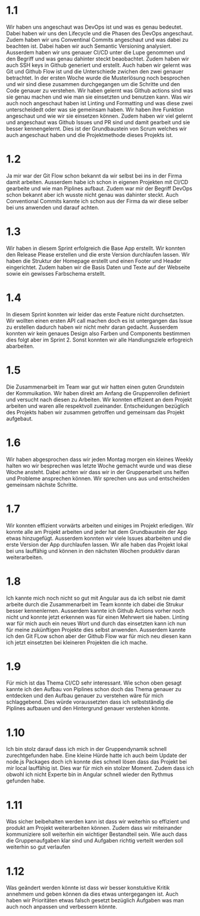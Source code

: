 # 1.1
Wir haben uns angeschaut was DevOps ist und was es genau bedeutet. Dabei haben wir uns den Lifecycle und die Phasen des DevOps angeschaut. Zudem haben wir uns Conventinal Commits angeschaut und was dabei zu beachten ist. Dabei haben wir auch Semantic Versioning analysiert. Ausserdem haben wir uns genauer CI/CD unter die Lupe genommen und den Begriff und was genau dahinter steckt beaobachtet. Zudem haben wir auch SSH keys in Github generiert und erstellt. 
Auch haben wir gelernt was Git und Github Flow ist und die Unterschiede zwichen den zwei genauer betrachtet. 
In der ersten Woche wurde die Musterlösung noch besprochen und wir sind diese zusammen durchgegangen um die Schritte und den Code genauer zu verstehen. Wir haben gelernt was Github actions sind was sie genau machen und wie man sie einsetzten und benutzen kann.
Was wir auch noch angeschaut haben ist Linting und Formatting und was diese zwei unterscheidedt oder was sie gemeinsam haben. Wir haben ihre Funktion angeschaut und wie wir sie einsetzen können. Zudem haben wir viel gelernt und angeschaut was Github Issues und PR sind und damit gearbeit und sie besser kennengelernt. Dies ist der Grundbaustein von Scrum welches wir auch angeschaut haben und die Projektmethode dieses Projekts ist.
# 1.2
Ja mir war der Git Flow schon bekannt da wir selbst bei ins in der Firma damit arbeiten. Ausserdem habe ich schon in eigenen Projekten mit CI/CD gearbeite und wie man Piplines aufbaut. Zudem war mir der Begriff DevOps schon bekannt aber ich wusste nicht genau was dahinter steckt. Auch Conventional Commits kannte ich schon aus der Firma da wir diese selber bei uns anwenden und darauf achten.
# 1.3
Wir haben in diesem Sprint erfolgreich die Base App erstellt. Wir konnten den Release Please erstellen und die erste Version durchlaufen lassen. Wir haben die Struktur der Homepage erstellt und einen Footer und Header eingerichtet. Zudem haben wir die Basis Daten und Texte auf der Webseite sowie ein gewisses Farbschema erstellt. 
# 1.4
In diesem Sprint konnten wir leider das erste Feature nicht durchsetzten. Wir wollten einen ersten API call machen doch es ist untergangen das Issue zu erstellen dadurch haben wir nicht mehr daran gedacht. Ausserdem konnten wir kein genaues Design also Farben und Components bestimmen dies folgt aber im Sprint 2. Sonst konnten wir alle Handlungsziele erfogreich abarbeiten.
# 1.5
Die Zusammenarbeit im Team war gut wir hatten einen guten Grundstein der Kommuikation. Wir haben direkt am Anfang die Gruppenrollen definiert und versucht nach diesen zu Arbeiten. Wir konnten effizient an dem Projekt arbeiten und waren alle respektvoll zueinander. Entscheidungen bezüglich des Projekts haben wir zusammen getroffen und gemeinsam das Projekt aufgebaut.
# 1.6
Wir haben abgesprochen dass wir jeden Montag morgen ein kleines Weekly halten wo wir besprechen was letzte Woche gemacht wurde und was diese Woche ansteht. Dabei achten wir dass wir in der Gruppenarbeit uns helfen und Probleme ansprechen können. Wir sprechen uns aus und entscheiden gemeinsam nächste Schritte.
# 1.7
Wir konnten effizient vorwärts arbeiten und einiges im Projekt erledigen. Wir konnte alle am Projekt arbeiten und jeder hat dem Grundbaustein der App etwas hinzugefügt. Ausserdem konnten wir viele Issues abarbeiten und die erste Version der App durchlaufen lassen.
Wir alle haben das Projekt lokal bei uns lauffähig und können in den nächsten Wochen produktiv daran weiterarbeiten.
# 1.8
Ich kannte mich noch nicht so gut mit Angular aus da ich selbst nie damit arbeite durch die Zusammenarbeit im Team konnte ich dabei die Strukur besser kennenlernen. Ausserdem kannte ich Github Actions vorher noch nicht und konnte jetzt erkennen was für einen Mehrwert sie haben. Linting war für mich auch ein neues Wort und durch das einsetzten kann ich nun für meine zukünftigen Projekte dies selbst anwenden. Ausserdem kannte ich den Git FLow schon aber der Github Flow war für mich neu diesen kann ich jetzt einsetzten bei kleineren Projekten die ich mache. 
# 1.9
Für mich ist das Thema CI/CD sehr interessant. Wie schon oben gesagt kannte ich den Aufbau von Piplines schon doch das Thema genauer zu entdecken und den Aufbau genauer zu verstehen wäre für mich schlaggebend. Dies würde voraussetzten dass ich selbstständig die Piplines aufbauen und den Hintergrund genauer verstehen könnte. 
# 1.10
Ich bin stolz darauf dass ich mich in der Gruppendynamik schnell zurechtgefunden habe. Eine kleine Hürde hatte ich auch beim Update der node.js Packages doch ich konnte dies schnell lösen dass das Projekt bei mir local lauffähig ist. Dies war für mich ein stolzer Moment. Zudem dass ich obwohl ich nicht Experte bin in Angular schnell wieder den Rythmus gefunden habe. 
# 1.11
Was sicher beibehalten werden kann ist dass wir weiterhin so effizient und produkt am Projekt weiterarbeiten können. Zudem dass wir miteinander kommuniziere soll weiterhin ein wichtiger Bestandteil sein. Wie auch dass die Gruppenaufgaben klar sind und Aufgaben richtig verteilt werden soll weiterhin so gut verlaufen
# 1.12
Was geändert werden könnte ist dass wir besser konstuktive Kritik annehmem und geben können da dies etwas untergegangen ist. Auch haben wir Prioritäten etwas falsch gesetzt bezüglich Aufgaben was man auch noch anpassen und verbessern könnte.
